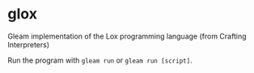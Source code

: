 # glox

Gleam implementation of the Lox programming language (from Crafting Interpreters)

Run the program with `gleam run` or `gleam run [script]`.
